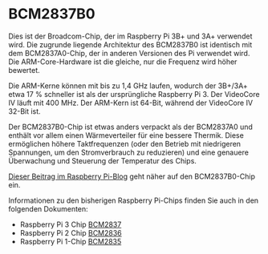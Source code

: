 # BCM2837B0

Dies ist der Broadcom-Chip, der im Raspberry Pi 3B+ und 3A+ verwendet wird. Die zugrunde liegende Architektur des BCM2837B0 ist identisch mit dem BCM2837A0-Chip, der in anderen Versionen des Pi verwendet wird. Die ARM-Core-Hardware ist die gleiche, nur die Frequenz wird höher bewertet.

Die ARM-Kerne können mit bis zu 1,4 GHz laufen, wodurch der 3B+/3A+ etwa 17 % schneller ist als der ursprüngliche Raspberry Pi 3. Der VideoCore IV läuft mit 400 MHz. Der ARM-Kern ist 64-Bit, während der VideoCore IV 32-Bit ist.

Der BCM2837B0-Chip ist etwas anders verpackt als der BCM2837A0 und enthält vor allem einen Wärmeverteiler für eine bessere Thermik. Diese ermöglichen höhere Taktfrequenzen (oder den Betrieb mit niedrigeren Spannungen, um den Stromverbrauch zu reduzieren) und eine genauere Überwachung und Steuerung der Temperatur des Chips.

[Dieser Beitrag im Raspberry Pi-Blog](https://www.raspberrypi.org/blog/raspberry-pi-3-model-bplus-sale-now-35/) geht näher auf den BCM2837B0-Chip ein.

Informationen zu den bisherigen Raspberry Pi-Chips finden Sie auch in den folgenden Dokumenten:

* Raspberry Pi 3 Chip [BCM2837](../bcm2837/README.md)
* Raspberry Pi 2 Chip [BCM2836](../bcm2836/README.md)
* Raspberry Pi 1-Chip [BCM2835](../bcm2835/README.md)